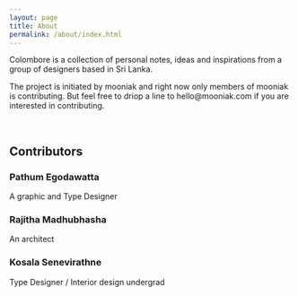 ```yaml
---
layout: page
title: About
permalink: /about/index.html
---
```


<p class="message">
Colombore is a collection of personal notes, ideas and inspirations from a group of designers based in Sri Lanka. 

</p>

<p>
The project is initiated by mooniak and right now only members of mooniak is contributing. But feel free to driop a line to hello@mooniak.com if you are interested in contributing.
</p>


<br>

<h2>Contributors</h2>

<h3>Pathum Egodawatta</h3> 
A graphic and Type Designer


<h3>Rajitha Madhubhasha</h3> 
An architect


<h3>Kosala Senevirathne</h3> 
Type Designer / Interior design undergrad
